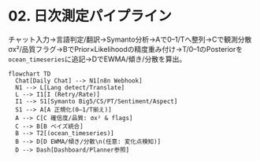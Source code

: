# 02. 日次測定パイプライン

チャット入力→言語判定/翻訳→Symanto分析→Aで0–1/Tへ整列→Cで観測分散σx²/品質フラグ→BでPrior×Likelihoodの精度重み付け→T/0–1のPosteriorを`ocean_timeseries`に追記→DでEWMA/傾き/分散を算出。

```mermaid
flowchart TD
  Chat[Daily Chat] --> N1[n8n Webhook]
  N1 --> L[Lang detect/Translate]
  L --> I1[I (Retry/Rate)]
  I1 --> S1[Symanto Big5/CS/PT/Sentiment/Aspect]
  S1 --> A[A 正規化(0–1/T揃え)]
  A --> C[C 確信度/品質: σx² & flags]
  C --> B[B ベイズ統合]
  B --> T2[(ocean_timeseries)]
  B --> D[D EWMA/傾き/分散\n(任意: 変化点検知)]
  D --> Dash[Dashboard/Planner参照]
```
